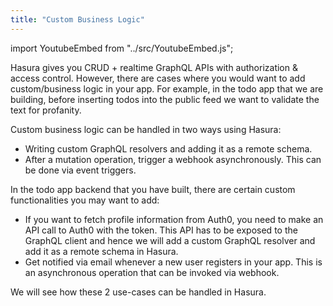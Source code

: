 ```yaml
---
title: "Custom Business Logic"
---
```


import YoutubeEmbed from "../src/YoutubeEmbed.js";

<YoutubeEmbed link="https://www.youtube.com/embed/9t-qdjttcyQ" />

Hasura gives you CRUD + realtime GraphQL APIs with authorization & access control. However, there are cases where you would want to add custom/business logic in your app. For example, in the todo app that we are building, before inserting todos into the public feed we want to validate the text for profanity. 

Custom business logic can be handled in two ways using Hasura:
- Writing custom GraphQL resolvers and adding it as a remote schema.
- After a mutation operation, trigger a webhook asynchronously. This can be done via event triggers.

In the todo app backend that you have built, there are certain custom functionalities you may want to add:

- If you want to fetch profile information from Auth0, you need to make an API call to Auth0 with the token. This API has to be exposed to the GraphQL client and hence we will add a custom GraphQL resolver and add it as a remote schema in Hasura.
- Get notified via email whenever a new user registers in your app. This is an asynchronous operation that can be invoked via webhook.

We will see how these 2 use-cases can be handled in Hasura.


